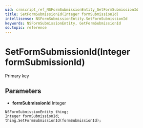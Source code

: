 ```yaml
---
uid: crmscript_ref_NSFormSubmissionEntity_SetFormSubmissionId
title: SetFormSubmissionId(Integer formSubmissionId)
intellisense: NSFormSubmissionEntity.SetFormSubmissionId
keywords: NSFormSubmissionEntity, GetFormSubmissionId
so.topic: reference
---
```


# SetFormSubmissionId(Integer formSubmissionId)

Primary key

## Parameters

* **formSubmissionId** Integer

```crmscript
NSFormSubmissionEntity thing;
Integer formSubmissionId;
thing.SetFormSubmissionId(formSubmissionId);
```

